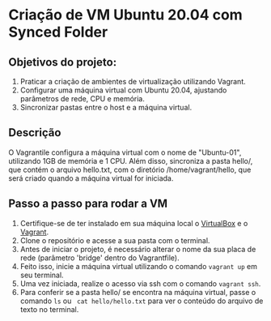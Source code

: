 # Criação de VM Ubuntu 20.04 com Synced Folder

## Objetivos do projeto:
1. Praticar a criação de ambientes de virtualização utilizando Vagrant.
2. Configurar uma máquina virtual com Ubuntu 20.04, ajustando parâmetros de rede, CPU e memória.
3. Sincronizar pastas entre o host e a máquina virtual.

## Descrição
O Vagrantile configura a máquina virtual com o nome de "Ubuntu-01", utilizando 1GB de memória e 1 CPU. Além disso, sincroniza a pasta hello/, que contém o arquivo hello.txt, com o diretório /home/vagrant/hello, que será criado quando a máquina virtual for iniciada.

## Passo a passo para rodar a VM

1. Certifique-se de ter instalado em sua máquina local o [VirtualBox](https://www.virtualbox.org/) e o [Vagrant](https://www.vagrantup.com/).
2. Clone o repositório e acesse a sua pasta com o terminal.
3. Antes de iniciar o projeto, é necessário alterar o nome da sua placa de rede (parâmetro 'bridge' dentro do Vagrantfile).
4. Feito isso, inicie a máquina virtual utilizando o comando ``` vagrant up ``` em seu terminal.
5. Uma vez iniciada, realize o acesso via ssh com o comando ``` vagrant ssh ```.
6. Para conferir se a pasta hello/ se encontra na máquina virtual, passe o comando ``` ls ``` ou ``` cat hello/hello.txt``` para ver o conteúdo do arquivo de texto no terminal.

